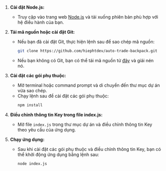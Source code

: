 1. **Cài đặt Node.js:**
   - Truy cập vào trang web [Node.js](https://nodejs.org/en) và tải xuống phiên bản phù hợp với hệ điều hành của bạn.

2. **Tải mã nguồn hoặc cài đặt Git:**
   - Nếu bạn đã cài đặt Git, thực hiện lệnh sau để sao chép mã nguồn:
     ```bash
     git clone https://github.com/hiephtdev/auto-trade-backpack.git
     ```
   - Nếu bạn không có Git, bạn có thể tải mã nguồn từ [đây](https://github.com/hiephtdev/auto-trade-backpack/archive/refs/heads/master.zip) và giải nén nó.

3. **Cài đặt các gói phụ thuộc:**
   - Mở terminal hoặc command prompt và di chuyển đến thư mục dự án vừa sao chép.
   - Chạy lệnh sau để cài đặt các gói phụ thuộc:
     ```bash
     npm install
     ```

4. **Điều chỉnh thông tin Key trong file index.js:**
   - Mở file `index.js` trong thư mục dự án và điều chỉnh thông tin Key theo yêu cầu của ứng dụng.

5. **Chạy ứng dụng:**
   - Sau khi cài đặt các gói phụ thuộc và điều chỉnh thông tin Key, bạn có thể khởi động ứng dụng bằng lệnh sau:
     ```bash
     node index.js
     ```
